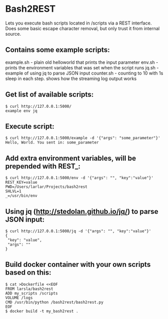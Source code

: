 # Bash2REST
Lets you execute bash scripts located in /scripts via a REST interface.  
Does some basic escape character removal, but only trust it from internal source.

## Contains some example scripts:
example.sh - plain old helloworld that prints the input parameter
env.sh - prints the environment variables that was set when the script runs
jq.sh - example of using jq to parse JSON input
counter.sh - counting to 10 with 1s sleep in each step.
             shows how the streaming log output works

## Get list of available scripts:
```
$ curl http://127.0.0.1:5000/
example env jq
```

## Execute script:
```
$ curl http://127.0.0.1:5000/example -d '{"args": "some_parameter"}'
Hello, World. You sent in: some_parameter
```

## Add extra environment variables, will be prepended with REST_:
```
$ curl http://127.0.0.1:5000/env -d '{"args": "", "key":"value"}'
REST_KEY=value
PWD=/Users/larlar/Projects/bash2rest
SHLVL=1
_=/usr/bin/env
```

## Using jq (http://stedolan.github.io/jq/) to parse JSON input:
```
$ curl http://127.0.0.1:5000/jq -d '{"args": "", "key":"value"}'
{
 "key": "value",
 "args": ""
}
```

## Build docker container with your own scripts based on this:
```
$ cat >Dockerfile <<EOF
FROM larsla/bash2rest
ADD my_scripts /scripts
VOLUME /logs
CMD /usr/bin/python /bash2rest/bash2rest.py
EOF
$ docker build -t my_bash2rest .
```

